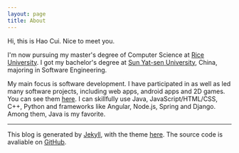 ```yaml
---
layout: page
title: About
---
```


Hi, this is Hao Cui. Nice to meet you.

I'm now pursuing my master's degree of Computer Science at [Rice University](http://www.rice.edu/). I got my bachelor's degree at [Sun Yat-sen University](http://www.sysu.edu.cn/), China, majoring in Software Engineering.

My main focus is software development. I have participated in as well as led many software projects, including web apps, android apps and 2D games. You can see them [here](/works). I can skillfully use Java, JavaScript/HTML/CSS, C++, Python and frameworks like Angular, Node.js, Spring and Django. Among them, Java is my favorite.

---

This blog is generated by [Jekyll](https://github.com/jekyll/jekyll), with the theme [here](https://github.com/AWEEKJ/Kiko-plus). The source code is avaliable on [GitHub](https://github.com/CuiH/Blog).
